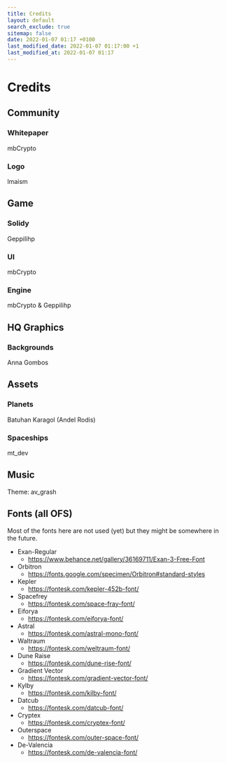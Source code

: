 ```yaml
---
title: Credits
layout: default
search_exclude: true
sitemap: false
date: 2022-01-07 01:17 +0100
last_modified_date: 2022-01-07 01:17:00 +1
last_modified_at: 2022-01-07 01:17
---
```


# Credits

## Community
### Whitepaper
mbCrypto
### Logo
lmaism

## Game
### Solidy
Geppilihp
### UI
mbCrypto
### Engine
mbCrypto & Geppilihp

## HQ Graphics
### Backgrounds
Anna Gombos

## Assets

### Planets
Batuhan Karagol (Andel Rodis)
### Spaceships
mt_dev

## Music

Theme: av_grash

## Fonts (all OFS)

Most of the fonts here are not used (yet) but they might be somewhere in the future.

- Exan-Regular
  - https://www.behance.net/gallery/36169711/Exan-3-Free-Font
- Orbitron
  - https://fonts.google.com/specimen/Orbitron#standard-styles
- Kepler
  - https://fontesk.com/kepler-452b-font/
- Spacefrey
  - https://fontesk.com/space-fray-font/
- Eiforya
  - https://fontesk.com/eiforya-font/
- Astral
  - https://fontesk.com/astral-mono-font/
- Waltraum
  - https://fontesk.com/weltraum-font/
- Dune Raise
  - https://fontesk.com/dune-rise-font/
- Gradient Vector
  - https://fontesk.com/gradient-vector-font/
- Kylby
  - https://fontesk.com/kilby-font/
- Datcub
  - https://fontesk.com/datcub-font/
- Cryptex
  - https://fontesk.com/cryptex-font/
- Outerspace
  - https://fontesk.com/outer-space-font/
- De-Valencia
  - https://fontesk.com/de-valencia-font/
